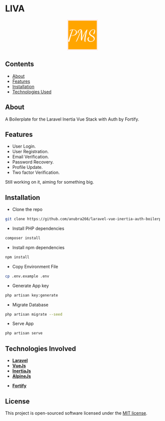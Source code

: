 # LIVA

<p align="center"><img src="./icon.png" width="100"></p>

## Contents

-   [About](#About)
-   [Features](#features)
-   [Installation](#installation)
-   [Technologies Used](#technologies-involved)

## About

A Boilerplate for the Laravel Inertia Vue Stack with Auth by Fortify.

## Features

-   User Login.
-   User Registration.
-   Email Verification.
-   Password Recovery.
-   Profile Update.
-   Two factor Verification.

Still working on it, aiming for something big.

## Installation

-   Clone the repo

```bash
git clone https://github.com/anubra266/laravel-vue-inertia-auth-boilerplate.git
```

-   Install PHP dependencies

```bash
composer install
```

-   Install npm dependencies

```bash
npm install
```

-   Copy Environment File

```bash
cp .env.example .env
```

-   Generate App key

```bash
php artisan key:generate
```

-   Migrate Database

```bash
php artisan migrate --seed
```

-   Serve App

```bash
php artisan serve
```

## Technologies Involved

-   **[Laravel](https://laravel.com/)**
-   **[VueJs](https://vuejs.com/)**
-   **[InertiaJs](https://inertiajs.com/)**
-   **[AlpineJs](https://github.com/alpinejs/alpine)**
*   **[Fortify](https://github.com/laravel/fortify)**
   

## License

This project is open-sourced software licensed under the [MIT license](https://opensource.org/licenses/MIT).
